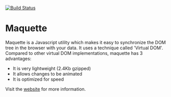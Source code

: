 [![Build Status](https://travis-ci.org/AFASSoftware/maquette.png?branch=master)](https://travis-ci.org/AFASSoftware/maquette)

Maquette
=========

Maquette is a Javascript utility which makes it easy to synchronize the DOM tree in the browser with your data.
It uses a technique called 'Virtual DOM'.
Compared to other virtual DOM implementations, maquette has 3 advantages:

* It is very lightweight (2.4Kb gzipped)
* It allows changes to be animated
* It is optimized for speed

Visit the [website](http://maquettejs.org) for more information.
